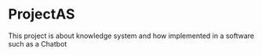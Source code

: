 # ProjectAS
This project is about knowledge system and how implemented in  a software such as a Chatbot
